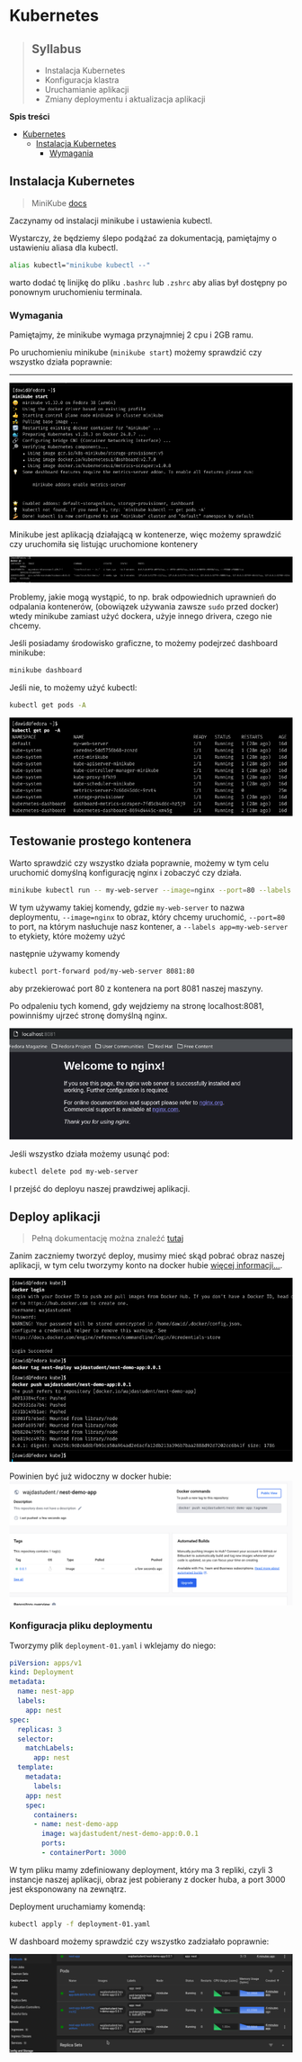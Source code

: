 # Kubernetes

> ## Syllabus
>
> - Instalacja Kubernetes
> - Konfiguracja klastra
> - Uruchamianie aplikacji
> - Zmiany deploymentu i aktualizacja aplikacji


**Spis treści**

<!-- TOC -->
* [Kubernetes](#kubernetes)
  * [Instalacja Kubernetes](#instalacja-kubernetes)
    * [Wymagania](#wymagania)
<!-- TOC -->

## Instalacja Kubernetes

> MiniKube [docs](https://minikube.sigs.k8s.io/docs/start/)

Zaczynamy od instalacji minikube i ustawienia kubectl.

Wystarczy, że będziemy ślepo podążać za dokumentacją, pamiętajmy o ustawieniu aliasa dla kubectl.

```bash
alias kubectl="minikube kubectl --"
```

warto dodać tę linijkę do pliku `.bashrc` lub `.zshrc` aby alias był dostępny po ponownym uruchomieniu terminala.

### Wymagania

Pamiętajmy, że minikube wymaga przynajmniej 2 cpu i 2GB ramu.

Po uruchomieniu minikube (`minikube start`) możemy sprawdzić czy wszystko działa poprawnie:

---

![minikube](img/minikube_start.png)

Minikube jest aplikacją działającą w kontenerze, więc możemy sprawdzić czy uruchomiła się listując uruchomione kontenery

![minikube-docker-list](img/minikube-docker-list.png)

Problemy, jakie mogą wystąpić, to np. brak odpowiednich uprawnień do odpalania kontenerów, 
(obowiązek używania zawsze `sudo` przed docker) wtedy minikube zamiast użyć dockera, użyje innego drivera,
czego nie chcemy.


Jeśli posiadamy środowisko graficzne, to możemy podejrzeć dashboard minikube:

```bash
minikube dashboard
```

Jeśli nie, to możemy użyć kubectl:

```bash
kubectl get pods -A
```

![kubectl-get-pods](img/kubectl-get-pods.png)


## Testowanie prostego kontenera

Warto sprawdzić czy wszystko działa poprawnie, możemy w tym celu uruchomić domyślną konfigurację nginx
i zobaczyć czy działa.

```bash
minikube kubectl run -- my-web-server --image=nginx --port=80 --labels app=my-web-server
```

W tym używamy takiej komendy, gdzie `my-web-server` to nazwa deploymentu, `--image=nginx` to obraz, który chcemy uruchomić,
`--port=80` to port, na którym nasłuchuje nasz kontener, a `--labels app=my-web-server` to etykiety, które możemy użyć

następnie używamy komendy

```bash
kubectl port-forward pod/my-web-server 8081:80
```

aby przekierować port 80 z kontenera na port 8081 naszej maszyny.

Po odpaleniu tych komend, gdy wejdziemy na stronę localhost:8081, powinniśmy ujrzeć stronę domyślną nginx.

![nginx-demo](img/nginx-demo.png)

Jeśli wszystko działa możemy usunąć pod:

```bash
kubectl delete pod my-web-server
```

I przejść do deployu naszej prawdziwej aplikacji.


## Deploy aplikacji

> Pełną dokumentację można znaleźć [tutaj](https://kubernetes.io/docs/concepts/workloads/controllers/deployment/)

Zanim zaczniemy tworzyć deploy, musimy mieć skąd pobrać obraz naszej aplikacji, w tym celu tworzymy konto na docker hubie
[więcej informacji...](https://docs.docker.com/get-started/04_sharing_app/).

![docker-hub-push.png](img/docker-hub-push.png)

Powinien być już widoczny w docker hubie:
![docker-hub.png](img/docker-hub.png)

### Konfiguracja pliku deploymentu

Tworzymy plik `deployment-01.yaml` i wklejamy do niego:

```yaml
piVersion: apps/v1
kind: Deployment
metadata:
  name: nest-app
  labels:
    app: nest
spec:
  replicas: 3
  selector:
    matchLabels:
      app: nest
  template:
    metadata:
      labels:
	app: nest
    spec:
      containers:
      - name: nest-demo-app
        image: wajdastudent/nest-demo-app:0.0.1
        ports:
       	- containerPort: 3000
```

W tym pliku mamy zdefiniowany deployment, który ma 3 repliki, czyli 3 instancje naszej aplikacji,
obraz jest pobierany z docker huba, a port 3000 jest eksponowany na zewnątrz.

Deployment uruchamiamy komendą:

```bash
kubectl apply -f deployment-01.yaml
```

W dashboard możemy sprawdzić czy wszystko zadziałało poprawnie:

![nest-app-dashboard-3](img/nest-app-dashboard-3.png)

